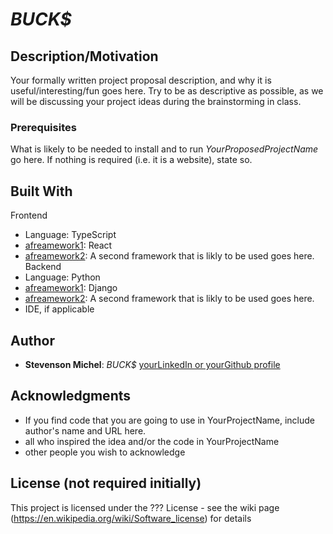 # *BUCK$*
## Description/Motivation

Your formally written project proposal description, and why it is useful/interesting/fun goes here. Try to be as descriptive as possible, as we will be discussing your project ideas during the brainstorming in class.

### Prerequisites

What is likely to be needed to install and to run *YourProposedProjectName* go here. If nothing is required (i.e. it is a website), state so.

## Built With

Frontend 
- Language: TypeScript
- [afreamework1](http://www.aframework1.io/): React
- [afreamework2](http://www.aframework2.io/): A second framework that is likly to be used goes here.
Backend 
- Language: Python
- [afreamework1](http://www.aframework1.io/): Django
- [afreamework2](http://www.aframework2.io/): A second framework that is likly to be used goes here.
- IDE, if applicable

## Author

- **Stevenson Michel**: *BUCK$* [yourLinkedIn or yourGithub profile](https://github.com/stevensonmichel)

## Acknowledgments

- If you find code that you are going to use in YourProjectName, include author's name and URL here.
- all who inspired the idea and/or the code in YourProjectName
- other people you wish to acknowledge

## License (not required initially)

This project is licensed under the ??? License - see the wiki page (https://en.wikipedia.org/wiki/Software_license) for details


